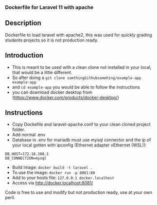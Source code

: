 ### Dockerfile for Laravel 11 with apache
## Description
Dockerfile to load laravel with apache2, this was used for quickly grading students projects so it is not production ready.

## Introduction
- This is meant to be used with a clean clone not installed in your local, that would be a little different.
- So after doing a `git clone somthingGithubsomehing/example-app example-app`
- and `cd example-app` you would be able to follow the instructions
- you can download docker desktop from (https://www.docker.com/products/docker-desktop/)
## Instructions
- Copy Dockefile and laravel-apache.conf to your clean cloned project folder. 
- Add normal .env
- Database in .env for mariadb must use mysql connector and the ip of your local gotten with ipconfig (Ethernet adapter vEthernet (WSL)): 
```
DB_HOST=172.18.208.1 
DB_CONNECTION=mysql
```
- Build image: 
`docker build -t laravel .`
- To use the image: 
`docker run -p 8081:80 `
- Add to your hosts file:
`127.0.0.1 docker.localhost`
- Access via http://docker.localhost:8081/

Code is free to use and modify but not production ready, use at your own peril.
